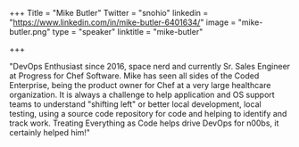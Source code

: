 +++
Title = "Mike Butler"
Twitter = "snohio"
linkedin = "https://www.linkedin.com/in/mike-butler-6401634/"
image = "mike-butler.png"
type = "speaker"
linktitle = "mike-butler"

+++

"DevOps Enthusiast since 2016, space nerd and currently Sr. Sales Engineer at Progress for Chef Software. Mike has seen all sides of the Coded Enterprise, being the product owner for Chef at a very large healthcare organization.  It is always a challenge to help application and OS support teams to understand "shifting left" or better local development, local testing, using a source code repository for code and helping to identify and track work. Treating Everything as Code helps drive DevOps for n00bs, it certainly helped him!"
